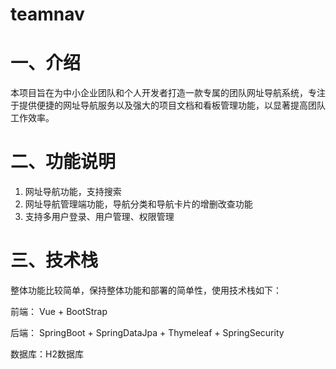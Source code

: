 # teamnav

# 一、介绍
本项目旨在为中小企业团队和个人开发者打造一款专属的团队网址导航系统，专注于提供便捷的网址导航服务以及强大的项目文档和看板管理功能，以显著提高团队工作效率。

# 二、功能说明
1. 网址导航功能，支持搜索
2. 网址导航管理端功能，导航分类和导航卡片的增删改查功能
3. 支持多用户登录、用户管理、权限管理

# 三、技术栈
整体功能比较简单，保持整体功能和部署的简单性，使用技术栈如下：

前端： Vue + BootStrap

后端： SpringBoot + SpringDataJpa + Thymeleaf + SpringSecurity

数据库：H2数据库

